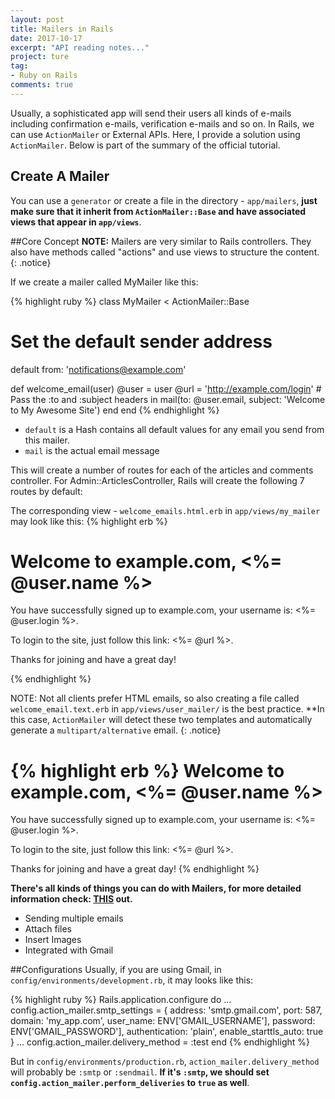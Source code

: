 ```yaml
---
layout: post
title: Mailers in Rails
date: 2017-10-17
excerpt: "API reading notes..."
project: ture
tag:
- Ruby on Rails
comments: true
---
```

Usually, a sophisticated app will send their users all kinds of e-mails including confirmation e-mails, verification e-mails and so on. In Rails, we can use `ActionMailer` or External APIs. Here, I provide a solution using `ActionMailer`. Below is part of the summary of the official tutorial.

## Create A Mailer
You can use a `generator` or create a file in the directory -  `app/mailers`, **just make sure that it inherit from `ActionMailer::Base` and have associated views that appear in `app/views`**.

##Core Concept
**NOTE:** Mailers are very similar to Rails controllers. They also have methods called "actions" and use views to structure the content.
{: .notice}

If we create a mailer called MyMailer like this:

{% highlight  ruby %}
class MyMailer < ActionMailer::Base
  # Set the default sender address
  default from: 'notifications@example.com'
 
  def welcome_email(user)
    @user = user
    @url  = 'http://example.com/login'
    # Pass the :to and :subject headers in
    mail(to: @user.email, subject: 'Welcome to My Awesome Site')
  end
end
{% endhighlight %}

* `default` is a Hash contains all default values for any email you send from this mailer.
* `mail` is the actual email message

This will create a number of routes for each of the articles and comments controller. For Admin::ArticlesController, Rails will create the following 7 routes by default:

The corresponding view - `welcome_emails.html.erb` in `app/views/my_mailer` may look like this:
{% highlight erb %}
<!DOCTYPE html>
<html>
  <head>
    <meta content='text/html; charset=UTF-8' http-equiv='Content-Type' />
  </head>
  <body>
    <h1>Welcome to example.com, <%= @user.name %></h1>
    <p>
      You have successfully signed up to example.com,
      your username is: <%= @user.login %>.<br>
    </p>
    <p>
      To login to the site, just follow this link: <%= @url %>.
    </p>
    <p>Thanks for joining and have a great day!</p>
  </body>
</html>
{% endhighlight %}

NOTE: Not all clients prefer HTML emails, so also creating a file called `welcome_email.text.erb` in `app/views/user_mailer/` is the best practice. **In this case, `ActionMailer` will detect these two templates and automatically generate a `multipart/alternative` email.
{: .notice}

{% highlight erb %}
Welcome to example.com, <%= @user.name %>
===============================================
 
You have successfully signed up to example.com,
your username is: <%= @user.login %>.
 
To login to the site, just follow this link: <%= @url %>.
 
Thanks for joining and have a great day!
{% endhighlight %}

**There's all kinds of things you can do with Mailers, for more detailed information check: [THIS](http://guides.rubyonrails.org/action_mailer_basics.html) out.**
* Sending multiple emails
* Attach files
* Insert Images
* Integrated with Gmail

##Configurations
Usually, if you are using Gmail, in `config/environments/development.rb`, it may looks like this:

{% highlight ruby %}
Rails.application.configure do
  ...
  config.action_mailer.smtp_settings = {
    address:			'smtp.gmail.com',
    port:			587,
    domain:                 	'my_app.com',
    user_name:           	ENV['GMAIL_USERNAME'],
    password:             	ENV['GMAIL_PASSWORD'],
    authentication:      	'plain',
    enable_starttls_auto: 	true  
  }
  ...
  config.action_mailer.delivery_method = :test
end
{% endhighlight %}

But in `config/environments/production.rb`, `action_mailer.delivery_method` will probably be `:smtp` or `:sendmail`. **If it's `:smtp`, we should set `config.action_mailer.perform_deliveries` to `true` as well**.